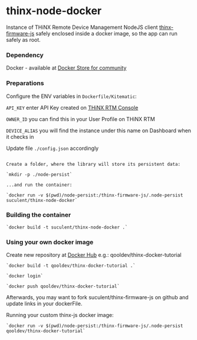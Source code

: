 # thinx-node-docker

Instance of THiNX Remote Device Management NodeJS client [thinx-firmware-js](https://github.com/suculent/thinx-firmware-js) safely enclosed inside a docker image, so the app can run safely as root.

### Dependency

Docker - available at [Docker Store for community](https://store.docker.com/search?type=edition&offering=community)

### Preparations

Configure the ENV variables in `Dockerfile/Kitematic`:

`API_KEY` enter API Key created on [THiNX RTM Console](https://rtm.thinx.cloud)

`OWNER_ID` you can find this in your User Profile on THiNX RTM

`DEVICE_ALIAS` you will find the instance under this name on  Dashboard when it checks in

Update  file `./config.json` accordingly

```

Create a folder, where the library will store its persistent data:

`mkdir -p ./node-persist`

...and run the container:

`docker run -v $(pwd)/node-persist:/thinx-firmware-js/.node-persist suculent/thinx-node-docker`

```

### Building the container

```
`docker build -t suculent/thinx-node-docker .`
```

### Using your own docker image

Create new repository at [Docker Hub](https://hub.docker.com) e.g.: qooldev/thinx-docker-tutorial

```
`docker build -t qooldev/thinx-docker-tutorial .`

`docker login`

`docker push qooldev/thinx-docker-tutorial`

```

Afterwards, you may want to fork suculent/thinx-firmware-js on github and update links in your dockerFile.

Running your custom thinx-js docker image:

```
`docker run -v $(pwd)/node-persist:/thinx-firmware-js/.node-persist qooldev/thinx-docker-tutorial`

```
